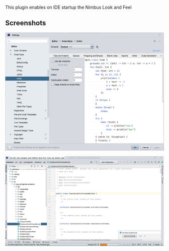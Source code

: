 This plugin enables on IDE startup the Nimbus Look and Feel

## Screenshots

![IntelliJ setting window using Nimbus L&F](screenshots\nimbus%20pugin1.png)

![IntelliJ using Nimbus L&F](screenshots\nimbus%20pugin2.png)
